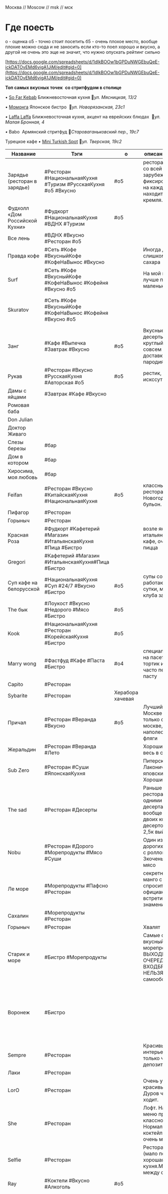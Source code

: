 
Москва // Moscow // msk // мск


# Где поесть

о - оценка
	о5 - точно стоит посетить
	б5 - очень плохое место, вообще плохие можно сюда и не заносить
если кто-то поел хорошо и вкусно, а другой не очень это эще не значит, что нужно опускать рейтинг сильно

[https://docs.google.com/spreadsheets/d/1dlkBOOw1bGPDuNWGEbuQeE-ickDATOvEMd6vigA1JiM/edit#gid=0](https://docs.google.com/spreadsheets/d/1dlkBOOw1bGPDuNWGEbuQeE-ickDATOvEMd6vigA1JiM/edit#gid=0)



**Топ самых вкусных точек** 
**со стритфудом в столице**


• [So Far Kebab](https://instagram.com/sofarkebab?igshid=MzRlODBiNWFlZA==)
Ближневосточная кухня
📍_ул. Мясницкая, 13/2_

• [Момонга](https://instagram.com/momonga_depo?igshid=MzRlODBiNWFlZA==)
Японское бистро 
📍_ул. Новорязанская, 23с1_

_•_ [Laffa Laffa](https://instagram.com/laffa_laffa?igshid=MzRlODBiNWFlZA==)
Ближневосточная кухня, акцент на еврейских блюдах 
📍_ул. Малая Бронная, 4_

_•_ Babo 
Армянский стритфуд
📍_Староваганьковский пер., 19с7_


Турецкое кафе _•_ [Mini Turkish Spot](https://instagram.com/mini.turkishspot?igshid=MzRlODBiNWFlZA==)
📍_ул. Тверская, 19с2_

| Название              | Тэги                                                               | о                | описание / заметка                                                                                                                   | адрес                                                                                                                                                    |                                                                                                                                                                                                                                                                                                                                            |
| --------------------- | ------------------------------------------------------------------ | ---------------- | ------------------------------------------------------------------------------------------------------------------------------------ | -------------------------------------------------------------------------------------------------------------------------------------------------------- | ------------------------------------------------------------------------------------------------------------------------------------------------------------------------------------------------------------------------------------------------------------------------------------------------------------------------------------------ |
| Зарядье (ресторан в зарядье) | #Ресторан #НациональнаяКухня #Туризм #РусскаяКухня #o5 #Вкусно     | #o5              | ресторан с кухней со всей России и зарубежом, фиксированная цена на каждое блюдо, находится возле кремля.                            | улица Варварка домовладение 6, строение 1, Москва, 109012                                                                                                |                                                                                                                                                                                                                                                                                                                                            |
| Фудхолл «Дом Российской Кухни» | #Фудкорт #НациональнаяКухня #ВДНХ #Туризм                          | #o5              |                                                                                                                                      | Адрес: просп. Мира, 119, стр. 66А, Москва                                                                                                                |                                                                                                                                                                                                                                                                                                                                            |
| Все лень              | #ВДНХ #Вкусно #Ресторан  #o5                                       |                  |                                                                                                                                      |                                                                                                                                                          |                                                                                                                                                                                                                                                                                                                                            |
| Правда кофе           | #Сеть #Кофе #ВкусныйКофе #КофеНаВынос #Вкусно                      |                  | Иногда добавляют слишком много сахара                                                                                                |                                                                                                                                                          |                                                                                                                                                                                                                                                                                                                                            |
| Surf                  | #Сеть #Кофе #ВкусныйКофе #КофеНаВынос #Кофейня #Вкусно  #o5        |                  | На мой вкус в серфе лучше получается маленький кофе                                                                                  |                                                                                                                                                          |                                                                                                                                                                                                                                                                                                                                            |
| Skuratov              | #Сеть #Кофе #ВкусныйКофе #КофеНаВынос #Кофейня #Вкусно #o5         |                  |                                                                                                                                      | сеть кофеен.на китай городе очень вкусно  Мясницкая ул., 13 строение 2, Москва, 101000                                                               |                                                                                                                                                                                                                                                                                                                                            |
| Занг                  | #Кафе #Выпечка  #Завтрак #Вкусно                                   | #o5              | Вкусные авторские десерты, например круглый круассан, совсем не как в доставках и пародиях                                           |                                                                                                                                                          |                                                                                                                                                                                                                                                                                                                                            |
| Рукав                 | #Ресторан #Вкусно #РусскаяКухня #Авторская #o5                     | #o5              | рестик, 90-е, искссутво                                                                                                              |                                                                                                                                                          |                                                                                                                                                                                                                                                                                                                                            |
| Дамы с яйцами         | #Завтрак #Кафе #Вкусно                                             |                  |                                                                                                                                      |                                                                                                                                                          |                                                                                                                                                                                                                                                                                                                                            |
| Ромовая баба          |                                                                    |                  |                                                                                                                                      |                                                                                                                                                          |                                                                                                                                                                                                                                                                                                                                            |
| Don Julian            |                                                                    |                  |                                                                                                                                      |                                                                                                                                                          |                                                                                                                                                                                                                                                                                                                                            |
| Доктор Живаго         |                                                                    |                  |                                                                                                                                      |                                                                                                                                                          |                                                                                                                                                                                                                                                                                                                                            |
| Слезы березы          | #бар                                                               |                  |                                                                                                                                      |                                                                                                                                                          |                                                                                                                                                                                                                                                                                                                                            |
| Дом в котором         | #бар                                                               |                  |                                                                                                                                      |                                                                                                                                                          |                                                                                                                                                                                                                                                                                                                                            |
| Хиросима, моя любовь  | #бар                                                               |                  |                                                                                                                                      |                                                                                                                                                          |                                                                                                                                                                                                                                                                                                                                            |
| Feifan                | #Ресторан #Вкусно #КитайскаяКухня #НациональнаяКухня               | #o5              | классный китайский ресторан. Новогоднее блюдо бульон.                                                                                |                                                                                                                                                          |                                                                                                                                                                                                                                                                                                                                            |
| Пифагор           | #Ресторан                                                          |                  |                                                                                                                                      |                                                                                                                                                          |                                                                                                                                                                                                                                                                                                                                            |
| Горыныч               | #Ресторан                                                          |                  |                                                                                                                                      |                                                                                                                                                          |                                                                                                                                                                                                                                                                                                                                            |
| Красная Роза      | #Фудкорт   #Кафетерий #Магазин #ИтальянскаяКухня	#Пица #Бистро |                  | возле яндекса, там итальянец открыл кафе, очень вкусная пицца                                                                        |                                                                                                                                                          |                                                                                                                                                                                                                                                                                                                                            |
| Gregori               | #Кафетерий #Магазин #ИтальянскаяКухня#Пица #Бистро             |                  |                                                                                                                                      | Ленинградское ш., 9к1с5, Москва, 125171                                                                                                                  |                                                                                                                                                                                                                                                                                                                                            |
| Суп кафе на белорусской | #НациональнаяКухня #Суп #24/7 #Вкусно #Бистро                      | #o5              | супы со всего мира, работают круглые сутки, можно после клуба заехать                                                                |                                                                                                                                                          |                                                                                                                                                                                                                                                                                                                                            |
| The бык               | #Лоукост #Вкусно #Недорого #Мясо #Бистро                           | #o5              |                                                                                                                                      |                                                                                                                                                          |                                                                                                                                                                                                                                                                                                                                            |
| Kook                  | #НациональнаяКухня #Ресторан #КорейскаяКухня #Бистро               | #o5              |                                                                                                                                      | Петровский б-р, 15/1ул. Мясницкая, 11                                                                                                            |                                                                                                                                                                                                                                                                                                                                            |
| Marry wong            | #Фастфуд #Кафе #Паста #Бистро                                      | #о4              | специализируются на пасет, есть тортик из икеи, часто переваривают пасту                                                             |                                                                                                                                                          |                                                                                                                                                                                                                                                                                                                                            |
| Capito                | #Ресторан                                                          |                  |                                                                                                                                      |                                                                                                                                                          |                                                                                                                                                                                                                                                                                                                                            |
| Sybarite              | #Ресторан                                                          | Херабора хачевая |                                                                                                                                      |                                                                                                                                                          |                                                                                                                                                                                                                                                                                                                                            |
| Причал                | #Ресторан #Веранда #Вкусно                                         | #o5              | Лучший наполеон в Москве БЛЕАТЬ! Но только он не в москве, но этот наполеон - отвал фляги                                            | Ильинское шоссе                                                                                                                                          |                                                                                                                                                                                                                                                                                                                                            |
| Жеральдин             | #Ресторан #Веранда #Лето                                           |                  | Хороший летник весь в саду и цветах                                                                                                  |                                                                                                                                                          |                                                                                                                                                                                                                                                                                                                                            |
| Sub Zero              | #Ресторан #Суши #ЯпонскаяКухня                                     |                  | Питерские рестик. Лаконичный яповский дизайн. Хорошие порции                                                                         |                                                                                                                                                          |                                                                                                                                                                                                                                                                                                                                            |
| The sad               | #Ресторан #Десерты                                                 |                  | Раньше был рестораном с одними из лучшими десертами. Но вообще дорого, на двоих кофе с десертом можно на 2,5к выйти              |                                                                                                                                                          |                                                                                                                                                                                                                                                                                                                                            |
| Nobu                  | #Ресторан #Дорого #Морепродукты #Мясо #Суши                        |                  | Один из самых дорогих суши баров, с роллом по 2-3кочень вкусное мясо                                                             |                                                                                                                                                          |                                                                                                                                                                                                                                                                                                                                            |
| Ле море               | #Морепродукты #Пафсно #Ресторан                                    |                  | секретный десерт, манго с мороженым, спросить у официанта.Можно встретить знаменитостей                                          |                                                                                                                                                          |                                                                                                                                                                                                                                                                                                                                            |
| Сахалин               | #Морепродукты #Ресторан                                            |                  |                                                                                                                                      |                                                                                                                                                          |                                                                                                                                                                                                                                                                                                                                            |
| Горыныч               | #Ресторан                                                          |                  | Хвалят                                                                                                                               |                                                                                                                                                          |                                                                                                                                                                                                                                                                                                                                            |
| Старик и море         | #Бистро #Морепродукты                                              |                  | Самые свежи, вкусный и дешевые морепродуктыВ ВЫХОДНЫЕ ОЧЕРЕДЬ НА ВХОДБРОНИРОВАТЬ НЕЛЬЗЯ А-ля рестик самообслуживания | Все супер, устрицы, ежи, креветки и тд.                                                                                                                  |                                                                                                                                                                                                                                                                                                                                            |
| Воронеж               | #Бистро                                                            |                  |                                                                                                                                      | В треске была проволокаБаранина с волосамиКоктейли говнище полноеРазмер порции трески кстати 100гр,даже выглядит ущербно |                                                                                                                                                                                                                                                                                                                                            |
| Sempre                | #Ресторан                                                          |                  | Красивый интерьерБронь только через депозит от 7тыс                                                                          |                                                                                                                                                          |                                                                                                                                                                                                                                                                                                                                            |
| Лаки                  | #Ресторан                                                          |                  |                                                                                                                                      |                                                                                                                                                          |                                                                                                                                                                                                                                                                                                                                            |
| LorO                  | #Ресторан                                                          |                  | Очень уютный и красивый рестик. Дуров часто туда ходит.                                                                              |                                                                                                                                                          |                                                                                                                                                                                                                                                                                                                                            |
| She                   | #Ресторан                                                          |                  | Лофт. На вечернее меню приходить не классно. Нормальные коктейли, но их очень мало.                                                  |                                                                                                                                                          |                                                                                                                                                                                                                                                                                                                                            |
| Selfie                | #Ресторан                                                          |                  | Ресторанное меню (мало позиций), хорошая кухня.Много места между столами                                                     |                                                                                                                                                          |                                                                                                                                                                                                                                                                                                                                            |
| Ray                   | #Коктели #Вкусно #Алкоголь                                         | #o5              |                                                                                                                                      |                                                                                                                                                          |                                                                                                                                                                                                                                                                                                                                            |
| Dry&wet               | #Коктели #Вкусно #Алкоголь                                         | #o5              | во дворах в подвале, может быть сложно найти. Смотри на людей.                                                                       |                                                                                                                                                          | Не бери меню. Скажи: "классное место, как из питера". Чтобы расположить официанта. Называй, что нравится по вкусам и напитками, они сами смешают. Место делится на 2 зала. Потанцевать и пообщаться. Можно прийти с кем-нибудь познакомиться в зале потанцевать. Работает до 04. Лучше приходить к 21-23. после часа там уже совсем пусто. |
| Тебураси              | #Ресторан #ЯпонскаяКухня #Атмосферно                               | #o5              | реман, саке атмосферно                                                                                                               |                                                                                                                                                          |                                                                                                                                                                                                                                                                                                                                            |




Modus    #Ресторан #ЖаренныеЦветы
	(выразительный соусом и васильком) 
Ката каба #Ресторан #ЖаренныеЦветы
	(фритюр с морепродуктами) 
Black thai #Ресторан #ЖаренныеЦветы
  



# Галереи

ММОМА
	https://mmoma.ru
МАММ
	https://mamm-mdf.ru
Винзавод 
	https://winzavod.ru
ГЭС2 
	https://v-a-c.org/ges2
VEKARTA 
	https://vekarta.ru
Система 
	https://sistema.gallery
возле аукиона
ЗИЛ 
	https://zilcc.ru
PENNLAB Gallery 
	https://pennlab.gallery
centrezotov 
	https://centrezotov.ru
Всеросийский музей декоративного искусства
	https://damuseum.ru/
Serene 
	https://serene-gallery.com/
граунд солянка 
	https://solyanka.org 
	https://solyankagallery.ru
	у пицерии там рядом пицерия 
smirnovgallery [https://smirnovgallery.ru/](https://smirnovgallery.ru/)
руартс [http://ruarts.gallery](http://ruarts.gallery)
триумф [http://triumph.gallery](http://triumph.gallery)
Музей слова вднх
фабрика [http://fabrikacci.com/spaces.html](http://fabrikacci.com/spaces.html)
[https://cryptography-museum.ru/](https://cryptography-museum.ru/)
Хлебзавод 5 центр зотов


марк шагал галерея must art
Музей криптографии
	похоже на большую выставку от позитив технолоджи, очень много читать

Фабрика
галерее бомба (Переведеновский переулок 18)
Гранатный двор на Спиридоновке. Выставки и мероприятия.
Пространство Wip, там
Галерея «Союзпечать»
[tatintsian.com](http://tatintsian.com)
[art4.ru](http://art4.ru) 
[mustartgallery.ru](http://mustartgallery.ru) 
[https://gum-red-line.ru/](https://gum-red-line.ru/)
nakovalnyagallery [Elohovskiy Gallery](https://www.afisha.ru/msk/gallery/elohovskiy-gallery-23391/)

м. Павелецкая, «HSE»
[art.hse.ru/gallery](http://art.hse.ru/gallery)
Особняк морозова
м. Трубная, «VLADEY»
м. Маяковская, «Askeri»
Пл. революции, «Red line»
м. Охотный ряд, «Cube Moscow» (в гостинице карлтон)
Винзавод 
askerigallery

# Где поработать на удалёнке

Surf
Skuratov
Суперметал
Кафе на крыше галереи гараж
Галерея гараж
Библиотека пуш